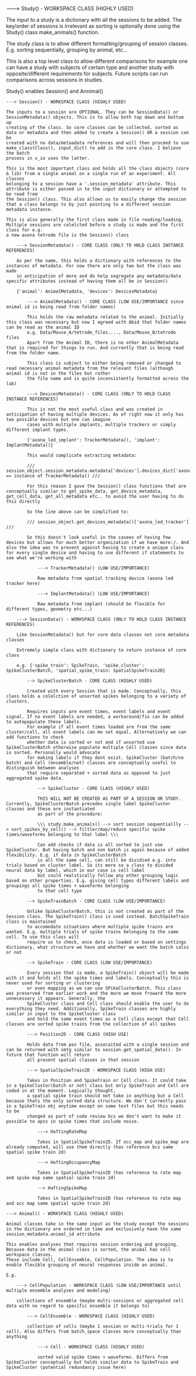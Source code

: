 
---> Study() - WORKSPACE CLASS (HIGHLY USED)

The input to a study is a dictionary with all the sessions to be added. The key/order of sessions is irrelevant as sorting is optionally done
using the Study() class make_animals() function.

The study class is to allow different formatting/grouping of session classes. E.g. sorting sequentially, grouping by animal, etc...

This is also a top level class to allow different comparisons for example one can have a study with subjects of certain type
and another study with opposite/different requirements for subjects. Future scripts can run comparisons across sessions in studies.

Study() enables Session() and Annimal()

    ---> Session() - WORKSPACE CLASS (HIGHLY USED)

    The inputs to a session are OPTIONAL. They can be SessionData() or SessionMetadata() objects. This is to allow both top down and bottom up
    creating of the class. So core classes can be collected, sorted as data or metadata and then added to create a Session() OR a session can be
    created with no data/metaadata references and will then proceed to use make_class(Class(), input_dict) to add in the core class. I believe the batch 
    process in x_io uses the latter.

    This is the most important class and holds all the class objects (core & lib) from a single animal on a single run of an experiment. All classes
    belonging to a session have a '.session_metadata' attribute. This attribute is either passed in to the input dictionary or attempted to be read from
    the Session() class. This also allows us to easily change the session that a class belongs to by just pointing to a different session metadata instance.

    This is also generally the first class made in file reading/loading. Multiple sessions are colelcted before a study is made and the first class for e.g.
    a new axona tetrode file is the Session() class

        ---> SessionMetadata() - CORE CLASS (ONLY TO HOLD CLASS INSTANCE REFERENCES)

        As per the name, this holds a dictionary with references to the instances of metadata. For now there are only two but the class was made
        in anticipation of more and do help segregate any metadata/data specific attributes instead of having them all be in Session()

        {'animal': AnimalMetadata, 'devices': DevicesMetadata}

            ---> AnimalMetadata() - CORE CLASS (LOW USE/IMPORTANCE since animal id is being read from folder names)

            This holds the raw metadata related to the animal. Initially this class was necessary but now I agreed with Abid that folder names can be read as the animal ID 
            e.g. Data/Mouse_A/tetrode_files...., Data/Mouse_B/tetrode files
            Apart from the Animal ID, there is no other AnimalMetadata that is required for things to run. And currently that is being read from the folder name. 

            This class is subject to either being removed or changed to read necessary animal metadata from the relevant files (although animal id is not in the files but rather
            the file name and is quite inconsistently formatted across the lab)

            ---> DevicesMetadata() - CORE CLASS (ONLY TO HOLD CLASS INSTANCE REFERENCES)

            This is not the most useful class and was created in anticipation of having multiple devices. As of right now it only has two possible devices but one can imagine
            cases with multiple implants, multiple trackers or simply different implant types. 

            {'axona_led_implant': TrackerMetadata(), 'implant': ImplantMetadata()}

            This would complicate extracting metadata:

            /// session_object.session_metadata.metadata['devices'].devices_dict['axona_led_tracker'] == instance of TrackerMetadata() ///

            For this reason I gave the Session() class functions that are conceptually similar to get_spike_data, get_device_metadata, get_cell_data, get_all_metadata etc.. to avoid the user having to do this directly

            So the line above can be simplified to: 
            
            /// session_object.get_devices_metadata()['axona_led_tracker'] ///

            So this doesn't look useful in the casees of having few devices but allows for much better organization if we have more:/. And also the idea was to prevent against having to create a unique class for every single device and having to use different if statements to see what we're working with

                ---> TrackerMetadata() (LOW USE/IMPORTANCE)

                Raw metadata from spatial tracking device (axona led tracker here)

                ---> ImplantMetadata() (LOW USE/IMPORTANCE)

                Raw metadata from implant (should be flexible for different types, geometry etc...)

        ---> SessionData() - WORKSPACE CLASS (ONLY TO HOLD CLASS INSTANCE REFERENCES)

        Like SessionMetadata() but for core data classes not core metadata classes

        Extremely simple class with dictionary to return instance of core class 

        e.g. {'spike_train': SpikeTrain, 'spike_cluster': SpikeClusterBatch, 'spatial_spike_train: SpatialSpikeTrain2D}

            --> SpikeClusterBatch - CORE CLASS (HIGHLY USED)

            Created with every Session that is made. Conceptually, this class holds a colelction of unsorted spikes belonging to a variety of clusters.

            Requires inputs are event times, event labels and event signal. If no event labels are needed, a workaround/fix can be added to autopopulate these labels.
            For example if all event times loaded are from the same cluster/cell, all event labels can me set equal. Alternatively we can add functions to check
            whether data is sorted or not and if unsorted use SpikeClusterBatch otherwise populate multiple Cell classes since data is sorted. Personally would advocate
            for making labels if they dont exist. SpikeCluster (batch/no batch) and Cell (ensemble/not) classes are conceptually useful to distinguish between analyses
            that require separated + sorted data as opposed to just aggregated spike data. 

                --> SpikeCluster - CORE CLASS (HIGHLY USED)

                THIS WILL NOT BE CREATED AS PART OF A SESSION OR STUDY. Currently, SpikeClusterBatch precedes single label SpikeCluster classes and these are instantiated
                as part of the procedure:
                
                \\\ study.make_animals() --> sort session sequentiallly --> sort_spikes_by_cell() --> filtler/map/reduce specific spike times/waveforms belonging to that label \\\

                Can add checks if data is all sorted to just use SpikeCluster. But having batch and non batch is again because of added flexibility. E.g. if data in SpikeClusterBatch 
                is all the same cell, can still be dividied e.g. into trials based on cluster label. So its more so a class to divided neural data by label, which in our case is cell label
                but could realstically follow any other grouping logic based on other properties. E.g. giving cell types different labels and groupings all spike times + waveforms belonging
                to that cell type

            --> SpikeTrainBatch - CORE CLASS (LOW USE/IMPORTANCE)

            Unlike SpikeClusterBatch, this is not created as part of the Session class. The SpikeTrain() class is used instead. BatchSpikeTrain class is maintained
            to accomodate situations where multiple spike trains are wanted. E.g. multiple trials of spike trains belonging to the same cell. To use this class will 
            require us to check, once data is loaded or based on settings dictionary, what structure we have and whether we want the batch calss or not

            --> SpikeTrain - CORE CLASS (LOW USE/IMPORTANCE)

            Every session that is made, a SpikeTrain() object will be made with it and holds all the spike times and labels. Conceptually this is never used for sorting or clustering
            or even mapping as we can use SPikeClusterBatch. This class was preserved from earlier work and the more we move froward the more unnecessary it appears. Generally, the
            SpikeCluster class and Cell class should enable the user to do everything they need. Additionally, SpikeTrain classes are highly similar in input to the SpikeCluster class
            and hold the same event times as a Cell class except that Cell classes are sorted spike trains from the collection of all spikes

            ---> Position2D - CORE CLASS (HIGH USE)

            Holds data from pos file, assocaited with a single session and can be returned with smtg similar to session.get_spatial_data(). In future that function will return
            all present spatial classes in that session

            ---> SpatialSpikeTrain2D - WORKSPACE CLASS (HIGH USE)

            Takes in Position and SpikeTrain or Cell class. It could take in a SpikeCluster(batch or not) class but only SpikeTrain and Cell are coded in at the moment. Logically thought,
            a spatial spike train should not take in anything but a Cell because thats the only sorted data structure. We don't currently pass in a SpikeTrain obj anytime except on some test files but this needs to be
            changed as part of code review bcs we don't want to make it possible to apss in spike times that include noise. 

                ---> HaftingRateMap

                Takes in SpatialSpikeTrain2D. If occ_map and spike_map are already computed, will use them directly (has reference bcs same spatial spike train 2d)

                ---> HaftingOccupancyMap

                Takes in SpatialSpikeTrain2D (has reference to rate map and spike map same spatial spike train 2d)

                --> HaftingSpikeMap

                Takes in SpatialSpikeTrain2D (has reference to rate map and occ map same spatial spike train 2d)

    ---> Animal() - WORKSPACE CLASS (HIGHLY USED)

    Animal classes take in the same input as the study except the sessions in the dictionary are ordered in time and exclusively have the same
    session_metadata.animal_id attribute

    This enables analyses that requires session ordering and grouping. Because data in the animal class is sorted, the animal has cell workspace classes.
    These include Cell, CellEnsemble, CellPopulation. The idea is to enable flexible grouping of neural responses inside an animal. 

    E.g.

        ---> CellPopulation - WORKSPACE CLASS (LOW USE/IMPORTANCE until multiple ensemble analyses and modeling)

        collections of ensemble (maybe multi-sessions or aggregated cell data with no regard to specific ensemble it belongs to)

            ---> CellEnsemble - WORKSPACE CLASS (HIGHLY USED)

            collection of cells (maybe 1 session or multi-trials for 1 cell). Also differs from batch_space classes more conceptually than anything

                ---> Cell - WORKSPACE CLASS (HIGHLY USED)

                sorted valid spike times + waveforms. Differs from SpikeCluster conceptually but holds similar data to SpikeTrain and SpikeCluster (potential redundancy issue here)


        

